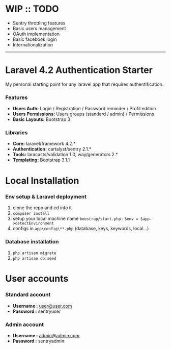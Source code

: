 # WIP :: TODO

- Sentry throttling features
- Basic users management
- OAuth implementation
- Basic facebook login
- Internationalization

---


# Laravel 4.2 Authentication Starter

My personal starting point for any laravel app that requires authentification.

### Features

- **Users Auth:** Login / Registration / Password reminder / Profil edition
- **Users Permissions:** Users groups (standard / admin) / Permissions
- **Basic Layouts:** Bootstrap 3

### Libraries

- **Core:** laravel/framework 4.2.*
- **Authentication:** cartalyst/sentry 2.1.*
- **Tools:** laracasts/validation 1.0, way/generators 2.*
- **Templating:** Bootstrap 3.1.1

# Local Installation

### Env setup & Laravel deployment

1. clone the repo and cd into it
2. `composer install`
3. setup your local machine name `boostrap/start.php` : `$env = $app->detectEnvironment`
4. configs in `app\config\**.php` (database, keys, keywords, local...)

### Database installation

1. `php artisan migrate`
2. `php artisan db:seed`


# User accounts

### Standard account

- **Username :** user@user.com
- **Password :** sentryuser

### Admin account

- **Username :** admin@admin.com
- **Password :** sentryadmin